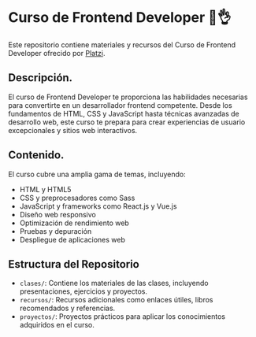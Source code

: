 # Curso de Frontend Developer 🚀👌

Este repositorio contiene materiales y recursos del Curso de Frontend Developer ofrecido por [Platzi](https://platzi.com/).

## Descripción.

El curso de Frontend Developer te proporciona las habilidades necesarias para convertirte en un desarrollador frontend competente. Desde los fundamentos de HTML, CSS y JavaScript hasta técnicas avanzadas de desarrollo web, este curso te prepara para crear experiencias de usuario excepcionales y sitios web interactivos.

## Contenido.

El curso cubre una amplia gama de temas, incluyendo:

- HTML y HTML5
- CSS y preprocesadores como Sass
- JavaScript y frameworks como React.js y Vue.js
- Diseño web responsivo
- Optimización de rendimiento web
- Pruebas y depuración
- Despliegue de aplicaciones web

## Estructura del Repositorio

- `clases/`: Contiene los materiales de las clases, incluyendo presentaciones, ejercicios y proyectos.
- `recursos/`: Recursos adicionales como enlaces útiles, libros recomendados y referencias.
- `proyectos/`: Proyectos prácticos para aplicar los conocimientos adquiridos en el curso.
